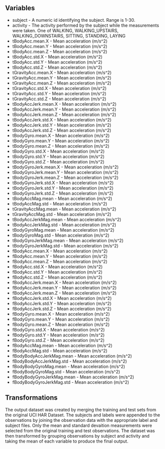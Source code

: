 Variables
---------

* subject - A numeric id identifying the subject.  Range is 1-30.
* activity - The activity performed by the subject while the measurements were taken.  One of WALKING, WALKING_UPSTAIRS, WALKING_DOWNSTAIRS, SITTING, STANDING, LAYING
* tBodyAcc.mean.X - Mean acceleration (m/s^2)
* tBodyAcc.mean.Y - Mean acceleration (m/s^2)
* tBodyAcc.mean.Z - Mean acceleration (m/s^2)
* tBodyAcc.std.X - Mean acceleration (m/s^2)
* tBodyAcc.std.Y - Mean acceleration (m/s^2)
* tBodyAcc.std.Z - Mean acceleration (m/s^2)
* tGravityAcc.mean.X - Mean acceleration (m/s^2)
* tGravityAcc.mean.Y - Mean acceleration (m/s^2)
* tGravityAcc.mean.Z - Mean acceleration (m/s^2)
* tGravityAcc.std.X - Mean acceleration (m/s^2)
* tGravityAcc.std.Y - Mean acceleration (m/s^2)
* tGravityAcc.std.Z - Mean acceleration (m/s^2)
* tBodyAccJerk.mean.X - Mean acceleration (m/s^2)
* tBodyAccJerk.mean.Y - Mean acceleration (m/s^2)
* tBodyAccJerk.mean.Z - Mean acceleration (m/s^2)
* tBodyAccJerk.std.X - Mean acceleration (m/s^2)
* tBodyAccJerk.std.Y - Mean acceleration (m/s^2)
* tBodyAccJerk.std.Z - Mean acceleration (m/s^2)
* tBodyGyro.mean.X - Mean acceleration (m/s^2)
* tBodyGyro.mean.Y - Mean acceleration (m/s^2)
* tBodyGyro.mean.Z - Mean acceleration (m/s^2)
* tBodyGyro.std.X - Mean acceleration (m/s^2)
* tBodyGyro.std.Y - Mean acceleration (m/s^2)
* tBodyGyro.std.Z - Mean acceleration (m/s^2)
* tBodyGyroJerk.mean.X - Mean acceleration (m/s^2)
* tBodyGyroJerk.mean.Y - Mean acceleration (m/s^2)
* tBodyGyroJerk.mean.Z - Mean acceleration (m/s^2)
* tBodyGyroJerk.std.X - Mean acceleration (m/s^2)
* tBodyGyroJerk.std.Y - Mean acceleration (m/s^2)
* tBodyGyroJerk.std.Z - Mean acceleration (m/s^2)
* tBodyAccMag.mean - Mean acceleration (m/s^2)
* tBodyAccMag.std - Mean acceleration (m/s^2)
* tGravityAccMag.mean - Mean acceleration (m/s^2)
* tGravityAccMag.std - Mean acceleration (m/s^2)
* tBodyAccJerkMag.mean - Mean acceleration (m/s^2)
* tBodyAccJerkMag.std - Mean acceleration (m/s^2)
* tBodyGyroMag.mean - Mean acceleration (m/s^2)
* tBodyGyroMag.std - Mean acceleration (m/s^2)
* tBodyGyroJerkMag.mean - Mean acceleration (m/s^2)
* tBodyGyroJerkMag.std - Mean acceleration (m/s^2)
* fBodyAcc.mean.X - Mean acceleration (m/s^2)
* fBodyAcc.mean.Y - Mean acceleration (m/s^2)
* fBodyAcc.mean.Z - Mean acceleration (m/s^2)
* fBodyAcc.std.X - Mean acceleration (m/s^2)
* fBodyAcc.std.Y - Mean acceleration (m/s^2)
* fBodyAcc.std.Z - Mean acceleration (m/s^2)
* fBodyAccJerk.mean.X - Mean acceleration (m/s^2)
* fBodyAccJerk.mean.Y - Mean acceleration (m/s^2)
* fBodyAccJerk.mean.Z - Mean acceleration (m/s^2)
* fBodyAccJerk.std.X - Mean acceleration (m/s^2)
* fBodyAccJerk.std.Y - Mean acceleration (m/s^2)
* fBodyAccJerk.std.Z - Mean acceleration (m/s^2)
* fBodyGyro.mean.X - Mean acceleration (m/s^2)
* fBodyGyro.mean.Y - Mean acceleration (m/s^2)
* fBodyGyro.mean.Z - Mean acceleration (m/s^2)
* fBodyGyro.std.X - Mean acceleration (m/s^2)
* fBodyGyro.std.Y - Mean acceleration (m/s^2)
* fBodyGyro.std.Z - Mean acceleration (m/s^2)
* fBodyAccMag.mean - Mean acceleration (m/s^2)
* fBodyAccMag.std - Mean acceleration (m/s^2)
* fBodyBodyAccJerkMag.mean - Mean acceleration (m/s^2)
* fBodyBodyAccJerkMag.std - Mean acceleration (m/s^2)
* fBodyBodyGyroMag.mean - Mean acceleration (m/s^2)
* fBodyBodyGyroMag.std - Mean acceleration (m/s^2)
* fBodyBodyGyroJerkMag.mean - Mean acceleration (m/s^2)
* fBodyBodyGyroJerkMag.std - Mean acceleration (m/s^2)

Transformations
---------------

The output dataset was created by merging the training and test sets from the original UCI HAR Dataset.  The subjects and labels were appended to the observations by joining the observation data with the appropriate label and subject files.  Only the mean and standard devaition measurements were selected from the original training and test observations.  The dataset was then transformed by grouping observations by subject and activity and taking the mean of each variable to produce the final output.


